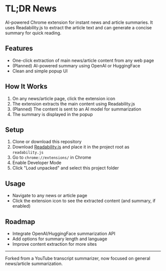 # TL;DR News
AI-powered Chrome extension for instant news and article summaries. It uses Readability.js to extract the article text and can generate a concise summary for quick reading.

## Features
- One-click extraction of main news/article content from any web page
- (Planned) AI-powered summary using OpenAI or HuggingFace
- Clean and simple popup UI

## How It Works
1. On any news/article page, click the extension icon
2. The extension extracts the main content using Readability.js
3. (Planned) The content is sent to an AI model for summarization
4. The summary is displayed in the popup

## Setup
1. Clone or download this repository
2. Download [Readability.js](https://github.com/mozilla/readability/blob/master/Readability.js) and place it in the project root as `readability.js`
3. Go to `chrome://extensions/` in Chrome
4. Enable Developer Mode
5. Click "Load unpacked" and select this project folder

## Usage
- Navigate to any news or article page
- Click the extension icon to see the extracted content (and summary, if enabled)

## Roadmap
- Integrate OpenAI/HuggingFace summarization API
- Add options for summary length and language
- Improve content extraction for more sites

---
Forked from a YouTube transcript summarizer, now focused on general news/article summarization.
